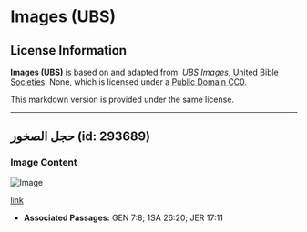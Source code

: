 # Images (UBS)

## License Information

**Images (UBS)** is based on and adapted from: _UBS Images_, [United Bible Societies](https://unitedbiblesocieties.org/), None, which is licensed under a [Public Domain CC0](https://creativecommons.org/public-domain/cc0/).

This markdown version is provided under the same license.



--------------------------------

## حجل الصخور (id: 293689)

### Image Content

![Image](https://cdn.aquifer.bible/aquifer-content/resources/Media/WEB-0763_rock_partridge.jpg)

[link](https://cdn.aquifer.bible/aquifer-content/resources/Media/WEB-0763_rock_partridge.jpg)

* **Associated Passages:** GEN 7:8; 1SA 26:20; JER 17:11

